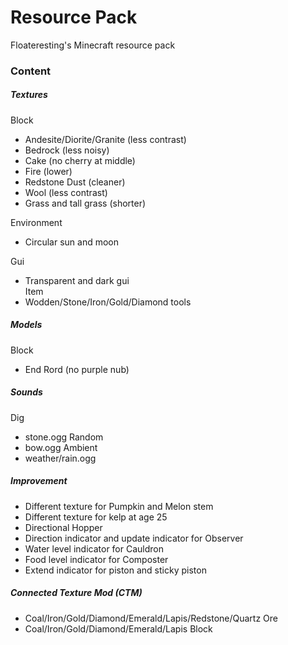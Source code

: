 # Resource Pack
Floateresting's Minecraft resource pack
### Content
##### Textures
Block </br>
 - Andesite/Diorite/Granite (less contrast) </br>
 - Bedrock (less noisy) </br>
 - Cake (no cherry at middle) </br>
 - Fire (lower) </br>
 - Redstone Dust (cleaner) </br>
 - Wool (less contrast)</br>
 - Grass and tall grass (shorter) </br>

Environment </br>
 - Circular sun and moon </br>

Gui </br>
 - Transparent and dark gui </br>
Item </br>
 - Wodden/Stone/Iron/Gold/Diamond tools </br>

##### Models
Block </br>
 - End Rord (no purple nub)</br>

##### Sounds
Dig </br>
 - stone.ogg
Random  </br>
 - bow.ogg
Ambient </br>
 - weather/rain.ogg </br>

##### Improvement
 - Different texture for Pumpkin and Melon stem </br>
 - Different texture for kelp at age 25
 - Directional Hopper </br>
 - Direction indicator and update indicator for Observer </br>
 - Water level indicator for Cauldron </br>
 - Food level indicator for Composter </br>
 - Extend indicator for piston and sticky piston

##### Connected Texture Mod (CTM)
 - Coal/Iron/Gold/Diamond/Emerald/Lapis/Redstone/Quartz Ore </br>
 - Coal/Iron/Gold/Diamond/Emerald/Lapis Block </br>
